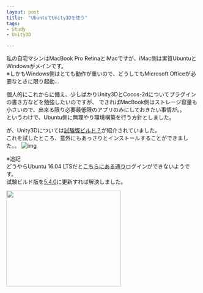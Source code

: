 ```yaml
---
layout: post
title:  "UbuntuでUnity3Dを使う"
tags:
- Study
- Unity3D

---
```

私の自宅マシンはMacBook Pro RetinaとiMacですが、iMac側は実質UbuntuとWindowsがメインです。  
※しかもWindows側はとても動作が重いので、どうしてもMicrosoft Officeが必要なときに限り起動...  

個人的にこれからに備え、少しばかりUnity3DとCocos-2dについてプラグインの書き方などを勉強したいのですが、
できればMacBook側はストレージ容量も小さいので、出来る限り必要最低限のアプリのみにしておきたい事情が。。  
というわけで、Ubuntu側に無理やり環境構築を行う方針としました。

が、Unity3Dについては[試験版ビルド？][Unity3D_on_Ubuntu]が紹介されていました。  
これを試したところ、意外にもあっさりとインストールすることができました。。
![img](https://watarusuzuki.github.io/images/unity3donubuntu.png)

※追記  
どうやらUbuntu 16.04 LTSだと[こちらにある通り][CannotLoginUbuntu16]ログインができないようです。  
試験ビルド版を[5.4.0](http://download.unity3d.com/download_unity/linux/unity-editor-5.4.0b18+20160524_amd64.deb)に更新すれば解決しました。


<div style="float:left;">
<a href="https://px.a8.net/svt/ejp?a8mat=2TGWP4+E51N02+50+4YNR7L" target="_blank" rel="nofollow">
<img border="0" width="300" height="250" alt="" src="https://www25.a8.net/svt/bgt?aid=170430088855&wid=001&eno=01&mid=s00000000018030008000&mc=1"></a>
<img border="0" width="1" height="1" src="https://www10.a8.net/0.gif?a8mat=2TGWP4+E51N02+50+4YNR7L" alt="">


[Unity3D_on_Ubuntu]: https://blogs.unity3d.com/2015/07/01/the-state-of-unity-on-linux/
[CannotLoginUbuntu16]: http://askubuntu.com/questions/776991/cant-login-unity-game-engine-on-ubuntu-16-04-lts
